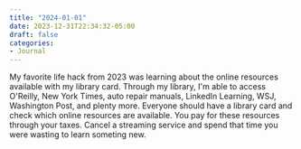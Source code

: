 ```yaml
---
title: "2024-01-01"
date: 2023-12-31T22:34:32-05:00
draft: false
categories:
- Journal
---
```


My favorite life hack from 2023 was learning about the online resources available with my library card. Through my library, I'm able to access O'Reilly, New York Times, auto repair manuals, LinkedIn Learning, WSJ, Washington Post, and plenty more. Everyone should have a library card and check which online resources are available. You pay for these resources through your taxes. Cancel a streaming service and spend that time you were wasting to learn someting new.
